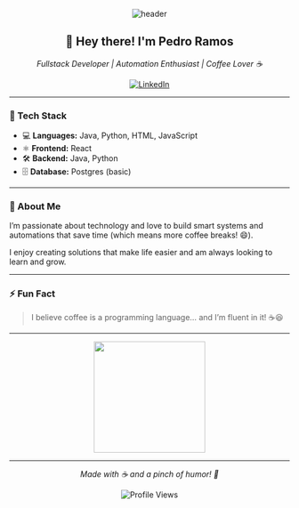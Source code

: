 <!-- Banner principal -->
<p align="center">
  <img src="https://capsule-render.vercel.app/api?type=waving&color=gradient&height=200&section=header&text=Pedro%20Ramos&fontSize=40&animation=fadeIn&fontAlignY=35" alt="header"/>
</p>

<!-- Sobre mim -->
<h2 align="center">👋 Hey there! I'm Pedro Ramos</h2>

<p align="center">
  <em>Fullstack Developer | Automation Enthusiast | Coffee Lover ☕</em>
</p>

<p align="center">
  <a href="https://www.linkedin.com/in/pedro-ramos-2993a4313/">
    <img src="https://img.shields.io/badge/-LinkedIn-blue?style=flat-square&logo=linkedin&logoColor=white" alt="LinkedIn" />
  </a>
</p>

---

### 🧰 Tech Stack

- 💻 **Languages:** Java, Python, HTML, JavaScript  
- ⚛️ **Frontend:** React  
- 🛠️ **Backend:** Java, Python  
- 🗄️ **Database:** Postgres (basic)

---

### 🎯 About Me

I’m passionate about technology and love to build smart systems and automations that save time (which means more coffee breaks! 😄).

I enjoy creating solutions that make life easier and am always looking to learn and grow.  

---

### ⚡ Fun Fact
> I believe coffee is a programming language… and I’m fluent in it! ☕😆

---

<p align="center">
  <img src="https://media.giphy.com/media/f6pOe5eSyaEYY/giphy.gif" width="200" />
</p>

---

<p align="center">
  <em>Made with ☕ and a pinch of humor! 🚀</em>
</p>

<p align="center">
  <img src="https://komarev.com/ghpvc/?username=pm-ramos&style=flat-square&color=blue" alt="Profile Views" />
</p>

